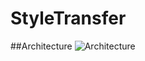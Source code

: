 # StyleTransfer

##Architecture
![Architecture](https://github.com/Leegyu66/StyleTransfer/assets/96297784/db86c92a-ef14-436c-819b-264889a4844b)
